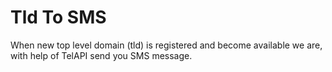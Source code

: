 Tld To SMS
=====

When new top level domain (tld) is registered and become available we are, with help of TelAPI send you SMS message.
